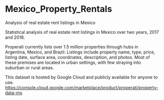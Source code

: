 # Mexico_Property_Rentals
Analysis of real estate rent listings in Mexico

Statistical analysis of real estate rent listings in Mexico over two years, 2017 and 2018. 

Properati currently lists over 1.5 million properties through hubs in Argentina, Mexico, and Brazil. Listings include property name, type, price, listing date, surface area, coordinates, description, and photos. Most of these premises are located in urban settings, with few straying into suburban or rural areas. 

This dataset is hosted by Google Cloud and publicly available for anyone to use. https://console.cloud.google.com/marketplace/product/properati/property-data-mx
